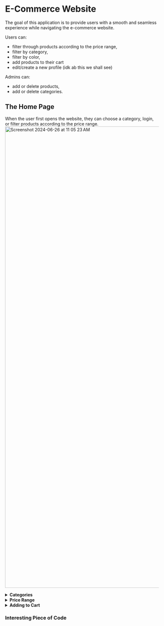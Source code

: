 # E-Commerce Website

The goal of this application is to provide users with a smooth and seamless experience while navigating the e-commerce website. 

Users can:
- filter through products according to the price range,
- filter by category,
- filter by color,
- add products to their cart
- edit/create a new profile (idk ab this we shall see)

Admins can:
- add or delete products,
- add or delete categories.


## The Home Page

When the user first opens the website, they can choose a category, login, or filter products according to the price range. 
<img width="1512" alt="Screenshot 2024-06-26 at 11 05 23 AM" src="https://github.com/hibbaafzal/CapstoneThree_ECommerce/assets/166542360/ba27849a-6f00-4e76-a4a8-6acb4e8a75b4">


<details> 
  
  **<summary> Categories </summary>**


  ### Testing In Postman

  <img width="799" alt="Screenshot 2024-06-26 at 11 22 32 AM" src="https://github.com/hibbaafzal/CapstoneThree_ECommerce/assets/166542360/bb9d04bb-85b3-4831-ba74-fa574d367882">


  ### Add/Delete a Category 

  Only admins are allowed to add categories to the website.

  <img width="822" alt="Screenshot 2024-06-26 at 11 27 04 AM" src="https://github.com/hibbaafzal/CapstoneThree_ECommerce/assets/166542360/ac8de1dd-8f22-458b-a58d-e525bf981810">


Once the category is added, it will show up on the website.


<img width="359" alt="Screenshot 2024-06-26 at 11 27 49 AM" src="https://github.com/hibbaafzal/CapstoneThree_ECommerce/assets/166542360/33d627fd-9684-4a70-a12d-2d87081263b6">


Admins can also delete categories, and it will be deleted from the website. The admin has to specify which category id they would like to remove, and it will be removed. 



<img width="816" alt="Screenshot 2024-06-26 at 11 31 42 AM" src="https://github.com/hibbaafzal/CapstoneThree_ECommerce/assets/166542360/c7edd5bb-dcb2-473d-9a06-220804854c76">


<img width="356" alt="Screenshot 2024-06-26 at 11 32 25 AM" src="https://github.com/hibbaafzal/CapstoneThree_ECommerce/assets/166542360/3b486e99-8152-4305-b21d-70f8589720ea">




If a user wants to add/delete a category, it will result in an error. 


<img width="786" alt="Screenshot 2024-06-26 at 11 28 58 AM" src="https://github.com/hibbaafzal/CapstoneThree_ECommerce/assets/166542360/91aa3edd-7ea7-4685-a75c-4d976c315b95">


  
### Filter by Category


Users can filter products by the category.


<img width="347" alt="Screenshot 2024-06-26 at 11 13 49 AM" src="https://github.com/hibbaafzal/CapstoneThree_ECommerce/assets/166542360/a7145bf8-c525-4679-a59c-321ebcdfeadf">

Once they choose a category, only products from that category will be displpayed. 

<img width="1512" alt="Screenshot 2024-06-26 at 11 15 23 AM" src="https://github.com/hibbaafzal/CapstoneThree_ECommerce/assets/166542360/fc78dca0-23c9-4efe-bc26-3bec2073ac01">

  
</details>



<details> 
  
  **<summary> Price Range </summary>**


  ### Filter by Price

  Users can filter by the price, using the slider, and only products within that price range will be displayed. 

  
  <img width="836" alt="Screenshot 2024-06-26 at 11 17 49 AM" src="https://github.com/hibbaafzal/CapstoneThree_ECommerce/assets/166542360/932e1a0e-f211-418c-adb6-2548accd7a91">
  

  <img width="1116" alt="Screenshot 2024-06-26 at 11 18 57 AM" src="https://github.com/hibbaafzal/CapstoneThree_ECommerce/assets/166542360/34c51026-ee05-4f55-82b0-c3150c8f0307">

</details>



<details> 
  
  **<summary> Adding to Cart </summary>**

  Users are also able to add products to their cart, view their cart, and clear their cart. When a user logs out, and logs back into their account, the cart items, are still avaliable for them to see.


A user must be logged in, in order to add products to their cart.

<img width="1326" alt="Screenshot 2024-06-26 at 11 43 38 AM" src="https://github.com/hibbaafzal/CapstoneThree_ECommerce/assets/166542360/4d13afb3-e500-4986-985a-5df262b3f46b">


When the user logs in, their cart is availiable for them to see. 

<img width="303" alt="Screenshot 2024-06-26 at 11 43 08 AM" src="https://github.com/hibbaafzal/CapstoneThree_ECommerce/assets/166542360/e8bb6b6f-382e-4829-99bb-1fa30769f42d">





View Cart:

<img width="1320" alt="Screenshot 2024-06-26 at 11 46 10 AM" src="https://github.com/hibbaafzal/CapstoneThree_ECommerce/assets/166542360/1ee5cecf-43d8-4d4d-abce-7491539d4546">


### Testing with Postman


Add a Product to Cart

<img width="787" alt="Screenshot 2024-06-26 at 11 47 56 AM" src="https://github.com/hibbaafzal/CapstoneThree_ECommerce/assets/166542360/980d9875-5ad0-4ff2-8625-305ab6f8626e">


Delete All Items From Cart
 <img width="803" alt="Screenshot 2024-06-26 at 11 49 02 AM" src="https://github.com/hibbaafzal/CapstoneThree_ECommerce/assets/166542360/c31b7c07-c5ba-4683-a20a-a66049111c89">



Add Another Product To Cart/Get Cart

<img width="797" alt="Screenshot 2024-06-26 at 11 50 15 AM" src="https://github.com/hibbaafzal/CapstoneThree_ECommerce/assets/166542360/9236c4ca-a501-477e-a9f5-cffa97769a38">



<img width="821" alt="Screenshot 2024-06-26 at 11 50 58 AM" src="https://github.com/hibbaafzal/CapstoneThree_ECommerce/assets/166542360/19aa3ee1-7825-4a5f-84c8-0d31c2d1d305">

 
</details> 
  



### Interesting Piece of Code



